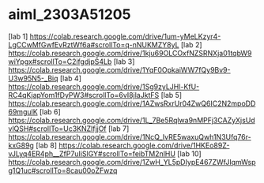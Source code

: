# aiml_2303A51205
[lab 1] https://colab.research.google.com/drive/1um-yMeLKzyr4-LgCCwMfGwfEvRztWf6a#scrollTo=q-nNUKMZY8yL
[lab 2] https://colab.research.google.com/drive/1kju69OLCOxfNZSRNXja01tqbW9wiYpgx#scrollTo=C2ifgdjpS4Lb 
[lab 3] https://colab.research.google.com/drive/1YqF0OpkaiWW7fQy9Bv9-U3w95N5-_Biq
[lab 4] https://colab.research.google.com/drive/1Sg9zyLJHl-KfU-RC4qKjapYom1fDyPW3#scrollTo=6vI8jlaJktFS
[lab 5] https://colab.research.google.com/drive/1AZwsRxrUr04ZwQ6IC2N2mpoDD69mgulK
[lab 6] https://colab.research.google.com/drive/1L_7Be5Rqlwa9nMPFj3CAZyXjsUdvlQSH#scrollTo=Uc3KNZlfjjOf
[lab 7] https://colab.research.google.com/drive/1NcQ_IvRE5waxuQwh1N3Ufq76r-kxG89g
[lab 8] https://colab.research.google.com/drive/1HKEo89Z-vJLyq4ER4ph__ZfP7uIiSlGY#scrollTo=feibTM2nlHU
[lab 10] https://colab.research.google.com/drive/1ZwH_YL5pDIypE467ZWfJIqmWspg1Q1uc#scrollTo=8cau00oZFwzq
